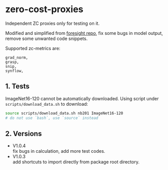 <!--
 * @Author: ViolinSolo
 * @Date: 2023-03-26 10:11:01
 * @LastEditTime: 2023-04-11 13:55:39
 * @LastEditors: ViolinSolo
 * @Description: Readme
 * @FilePath: /zero-cost-proxies/README.md
-->
# zero-cost-proxies
Independent ZC proxies only for testing on it. 

Modified and simplified from [foresight repo](https://github.com/SamsungLabs/zero-cost-nas), fix some bugs in model output, remove some unwanted code snippets.

Supported zc-metrics are:
```
grad_norm,
grasp,
snip,
synflow,
```


## 1. Tests
ImageNet16-120 cannot be automatically downloaded. Using script under `scripts/download_data.sh` to download:
```bash
source scripts/download_data.sh nb201 ImageNet16-120
# do not use `bash`, use `source` instead
```
## 2. Versions
- V1.0.4  
fix bugs in calculation, add more test codes.
- V1.0.3  
add shortcuts to import directly from package root directory.

